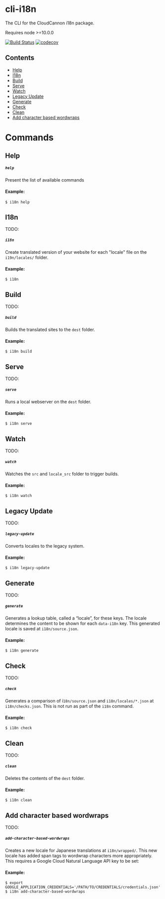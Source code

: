 # cli-i18n
The CLI for the CloudCannon i18n package.

Requires node >=10.0.0

[![Build Status](https://travis-ci.com/CloudCannon/cli-i18n.svg?token=jVQhfYdhP37TyCuAVfft&branch=master)](https://travis-ci.com/CloudCannon/cli-i18n)
[![codecov](https://codecov.io/gh/CloudCannon/cli-i18n/branch/master/graph/badge.svg?token=SLXCH04SAM)](https://codecov.io/gh/CloudCannon/cli-i18n)



## Contents
<ul>
    <li> <a href="#help">Help</a>
    <li> <a href="#i18n">I18n</a>
    <li> <a href="#build">Build</a>
    <li> <a href="#serve">Serve</a>
    <li> <a href="#watch">Watch</a>
    <li> <a href="#legacy-update">Legacy Update</a>
    <li> <a href="#generate">Generate</a>
    <li> <a href="#check">Check</a>
    <li> <a href="#clean">Clean</a>
    <li> <a href="#add-character-based-wordwraps">Add character based wordwraps</a>
</ul>

# Commands


## Help
##### ```help```
Present the list of available commands

#### Example:

```
$ i18n help
```

## I18n
TODO:
##### ```i18n```
Create translated version of your website for each "locale" file on the `i19n/locales/` folder. 

#### Example:

```
$ i18n
```

##  Build
TODO:
##### ```build```
Builds the translated sites to the `dest` folder.

#### Example:

```
$ i18n build
```

## Serve
TODO:
##### ```serve```
Runs a local webserver on the `dest` folder.

#### Example:

```
$ i18n serve
```

## Watch
TODO:
##### ```watch```
Watches the `src` and `locale_src` folder to trigger builds.

#### Example:

```
$ i18n watch
```

## Legacy Update
TODO:
##### ```legacy-update```
Converts locales to the legacy system.

#### Example:

```
$ i18n legacy-update
```

## Generate
TODO:
##### ```generate```
Generates a lookup table, called a “locale”, for these keys. The locale determines the content to be shown for each `data-i18n` key.
This generated locale is saved at `i18n/source.json`.

#### Example:

```
$ i18n generate
```

## Check
TODO:
##### ```check```
Generates a comparison of i`18n/source.json` and `i18n/locales/*.json` at `i18n/checks.json`. This is not run as part of the `i18n` command.

#### Example:

```
$ i18n check
```

## Clean
TODO:
##### ```clean```

Deletes the contents of the `dest` folder.

#### Example:

```
$ i18n clean
```

## Add character based wordwraps
TODO:
##### ```add-character-based-wordwraps```
Creates a new locale for Japanese translations at `i18n/wrapped/`. This new locale has added span tags to wordwrap characters more appropriately. This requires a Google Cloud Natural Language API key to be set:

#### Example:

```
$ export GOOGLE_APPLICATION_CREDENTIALS='/PATH/TO/CREDENTIALS/credentials.json'
$ i18n add-character-based-wordwraps
```
